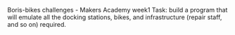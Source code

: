 Boris-bikes challenges - Makers Academy week1
Task: build a program that will emulate all the docking stations, bikes, and infrastructure (repair staff, and so on) required.
